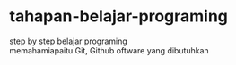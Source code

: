 # tahapan-belajar-programing
step by step belajar programing  
memahamiapaitu Git, Github
oftware yang dibutuhkan

